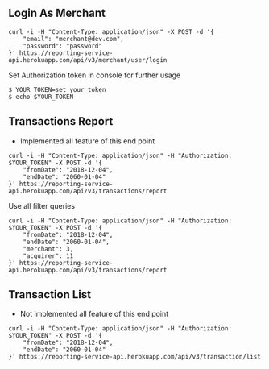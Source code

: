 ## Login As Merchant
```
curl -i -H "Content-Type: application/json" -X POST -d '{
    "email": "merchant@dev.com",
    "password": "password" 
}' https://reporting-service-api.herokuapp.com/api/v3/merchant/user/login
```
Set Authorization token in console for further usage
```
$ YOUR_TOKEN=set_your_token
$ echo $YOUR_TOKEN
```

## Transactions Report
- Implemented all feature of this end point
```
curl -i -H "Content-Type: application/json" -H "Authorization: $YOUR_TOKEN" -X POST -d '{
    "fromDate": "2018-12-04", 
    "endDate": "2060-01-04"
}' https://reporting-service-api.herokuapp.com/api/v3/transactions/report
```
Use all filter queries
```
curl -i -H "Content-Type: application/json" -H "Authorization: $YOUR_TOKEN" -X POST -d '{
    "fromDate": "2018-12-04", 
    "endDate": "2060-01-04",
    "merchant": 3,
    "acquirer": 11
}' https://reporting-service-api.herokuapp.com/api/v3/transactions/report
```


## Transaction List
- Not implemented all feature of this end point
```
curl -i -H "Content-Type: application/json" -H "Authorization: $YOUR_TOKEN" -X POST -d '{
    "fromDate": "2018-12-04", 
    "endDate": "2060-01-04"
}' https://reporting-service-api.herokuapp.com/api/v3/transaction/list
```